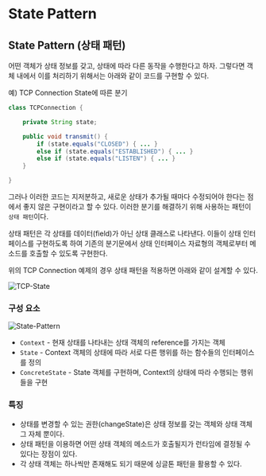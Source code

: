 # State Pattern

## State Pattern (상태 패턴)

어떤 객체가 상태 정보를 갖고, 상태에 따라 다른 동작을 수행한다고 하자. 그렇다면 객체 내에서 이를 처리하기 위해서는 아래와 같이 코드를 구현할 수 있다.

예) TCP Connection State에 따른 분기

```java
class TCPConnection {

	private String state;

	public void transmit() {
		if (state.equals("CLOSED") { ... }
		else if (state.equals("ESTABLISHED") { ... }
		else if (state.equals("LISTEN") { ... }
	}

}
```

그러나 이러한 코드는 지저분하고, 새로운 상태가 추가될 때마다 수정되어야 한다는 점에서 좋지 않은 구현이라고 할 수 있다. 이러한 분기를 해결하기 위해 사용하는 패턴이 `상태 패턴`이다.

상태 패턴은 각 상태를 데이터(field)가 아닌 상태 클래스로 나타낸다. 이들이 상태 인터페이스를 구현하도록 하여 기존의 분기문에서 상태 인터페이스 자료형의 객체로부터 메소드를 호출할 수 있도록 구현한다.

위의 TCP Connection 예제의 경우 상태 패턴을 적용하면 아래와 같이 설계할 수 있다.

![TCP-State](imgs/state-pattern-\(0\).png)

### 구성 요소

![State-Pattern](imgs/state-pattern-\(1\).png)

* `Context` - 현재 상태를 나타내는 상태 객체의 reference를 가지는 객체
* `State` - Context 객체의 상태에 따라 서로 다른 행위를 하는 함수들의 인터페이스를 정의
* `ConcreteState` - State 객체를 구현하며, Context의 상태에 따라 수행되는 행위들을 구현

### 특징

* 상태를 변경할 수 있는 권한(changeState)은 상태 정보를 갖는 객체와 상태 객체 그 자체 뿐이다.
* 상태 패턴을 이용하면 어떤 상태 객체의 메소드가 호출될지가 런타임에 결정될 수 있다는 장점이 있다.
* 각 상태 객체는 하나씩만 존재해도 되기 때문에 싱글톤 패턴을 활용할 수 있다.
